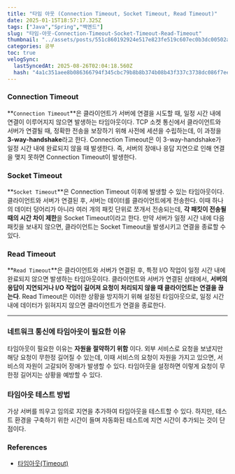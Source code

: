 ```yaml
---
title: "타임 아웃 (Connection Timeout, Socket Timeout, Read Timeout)"
date: 2025-01-15T18:57:17.325Z
tags: ["Java","Spring","백엔드"]
slug: "타임-아웃-Connection-Timeout-Socket-Timeout-Read-Timeout"
thumbnail: "../assets/posts/551c860192924e517e823fe519c607ec0b3dc00502afaade6a12463853205c1a.png"
categories: 공부
toc: true
velogSync:
  lastSyncedAt: 2025-08-26T02:04:18.560Z
  hash: "4a1c351aee8b086366794f345cbc79b8b8b374b08b43f337c3738dc086f7ee8d"
---
```


### Connection Timeout

**`Connection Timeout`**은 클라이언트가 서버에 연결을 시도할 때, 일정 시간 내에 연결이 이루어지지 않으면 발생하는 타임아웃이다.
TCP 소켓 통신에서 클라이언트와 서버가 연결될 때, 정확한 전송을 보장하기 위해 사전에 세션을 수립하는데, 이 과정을 **3-way-handshake**라고 한다. Connection Timeout은 이 3-way-handshake가 일정 시간 내에 완료되지 않을 때 발생한다. 즉, 서버의 장애나 응답 지연으로 인해 연결을 맺지 못하면 Connection Timeout이 발생한다.

### Socket Timeout
**`Socket Timeout`**은 Connection Timeout 이후에 발생할 수 있는 타임아웃이다. 
클라이언트와 서버가 연결된 후, 서버는 데이터를 클라이언트에게 전송한다. 이때 하나의 데이터 덩어리가 아니라 여러 개의 패킷 단위로 쪼개서 전송되는데, **각 패킷이 전송될 때의 시간 차이 제한**을 Socket Timeout이라고 한다. 만약 서버가 일정 시간 내에 다음 패킷을 보내지 않으면, 클라이언트는 Socket Timeout을 발생시키고 연결을 종료할 수 있다.

### Read Timeout
**`Read Timeout`**은 클라이언트와 서버가 연결된 후, 특정 I/O 작업이 일정 시간 내에 완료되지 않으면 발생하는 타임아웃이다. 
클라이언트와 서버가 연결된 상태에서, **서버의 응답이 지연되거나 I/O 작업이 길어져 요청이 처리되지 않을 때 클라이언트는 연결을 끊는다**. Read Timeout은 이러한 상황을 방지하기 위해 설정된 타임아웃으로, 일정 시간 내에 데이터가 읽혀지지 않으면 클라이언트가 연결을 종료한다.

---

### 네트워크 통신에 타임아웃이 필요한 이유
타임아웃이 필요한 이유는 **자원을 절약하기 위함** 이다. 외부 서비스로 요청을 보냈지만 해당 요청이 무한정 길어질 수 있는데, 이때 서비스의 요청이 자원을 가지고 있으면, 서비스의 자원이 고갈되어 장애가 발생할 수 있다. 타임아웃을 설정하면 이렇게 요청이 무한정 길어지는 상황을 예방할 수 있다.

### 타임아웃 테스트 방법
가상 서버를 띄우고 임의로 지연을 추가하여 타임아웃을 테스트할 수 있다. 하지만, 테스트 환경을 구축하기 위한 시간이 들며 자동화된 테스트에 지연 시간이 추가되는 것이 단점이다.

### References
- [타임아웃(Timeout)](https://docs.tosspayments.com/resources/glossary/timeout)
